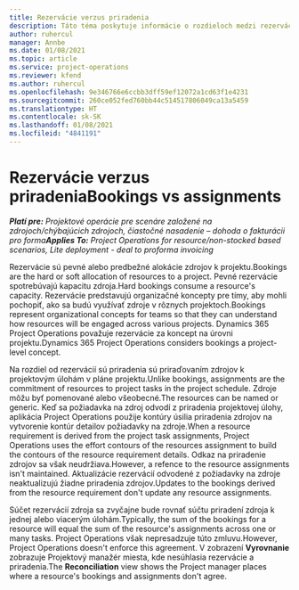 ```yaml
---
title: Rezervácie verzus priradenia
description: Táto téma poskytuje informácie o rozdieloch medzi rezerváciami zdrojov a priradeniami zdrojov.
author: ruhercul
manager: Annbe
ms.date: 01/08/2021
ms.topic: article
ms.service: project-operations
ms.reviewer: kfend
ms.author: ruhercul
ms.openlocfilehash: 9e346766e6ccbb3dff59ef12072a1cd63f1e4231
ms.sourcegitcommit: 260ce052fed760bb44c514517806049ca13a5459
ms.translationtype: HT
ms.contentlocale: sk-SK
ms.lasthandoff: 01/08/2021
ms.locfileid: "4841191"
---
```

# <a name="bookings-vs-assignments"></a><span data-ttu-id="94e43-103">Rezervácie verzus priradenia</span><span class="sxs-lookup"><span data-stu-id="94e43-103">Bookings vs assignments</span></span>

<span data-ttu-id="94e43-104">_**Platí pre:** Projektové operácie pre scenáre založené na zdrojoch/chýbajúcich zdrojoch, čiastočné nasadenie – dohoda o fakturácii pro forma_</span><span class="sxs-lookup"><span data-stu-id="94e43-104">_**Applies To:** Project Operations for resource/non-stocked based scenarios, Lite deployment - deal to proforma invoicing_</span></span>

<span data-ttu-id="94e43-105">Rezervácie sú pevné alebo predbežné alokácie zdrojov k projektu.</span><span class="sxs-lookup"><span data-stu-id="94e43-105">Bookings are the hard or soft allocation of resources to a project.</span></span> <span data-ttu-id="94e43-106">Pevné rezervácie spotrebúvajú kapacitu zdroja.</span><span class="sxs-lookup"><span data-stu-id="94e43-106">Hard bookings consume a resource's capacity.</span></span> <span data-ttu-id="94e43-107">Rezervácie predstavujú organizačné koncepty pre tímy, aby mohli pochopiť, ako sa budú využívať zdroje v rôznych projektoch.</span><span class="sxs-lookup"><span data-stu-id="94e43-107">Bookings represent organizational concepts for teams so that they can understand how resources will be engaged across various projects.</span></span> <span data-ttu-id="94e43-108">Dynamics 365 Project Operations považuje rezervácie za koncept na úrovni projektu.</span><span class="sxs-lookup"><span data-stu-id="94e43-108">Dynamics 365 Project Operations considers bookings a project-level concept.</span></span> 

<span data-ttu-id="94e43-109">Na rozdiel od rezervácií sú priradenia sú priraďovaním zdrojov k projektovým úlohám v pláne projektu.</span><span class="sxs-lookup"><span data-stu-id="94e43-109">Unlike bookings, assignments are the commitment of resources to project tasks in the project schedule.</span></span> <span data-ttu-id="94e43-110">Zdroje môžu byť pomenované alebo všeobecné.</span><span class="sxs-lookup"><span data-stu-id="94e43-110">The resources can be named or generic.</span></span>  <span data-ttu-id="94e43-111">Keď sa požiadavka na zdroj odvodí z priradenia projektovej úlohy, aplikácia Project Operations použije kontúry úsilia priradenia zdrojov na vytvorenie kontúr detailov požiadavky na zdroje.</span><span class="sxs-lookup"><span data-stu-id="94e43-111">When a resource requirement is derived from the project task assignments, Project Operations uses the effort contours of the resources assignment to build the contours of the resource requirement details.</span></span> <span data-ttu-id="94e43-112">Odkaz na priradenie zdrojov sa však neudržiava.</span><span class="sxs-lookup"><span data-stu-id="94e43-112">However, a refence to the resource assignments isn't maintained.</span></span> <span data-ttu-id="94e43-113">Aktualizácie rezervácií odvodené z požiadavky na zdroje neaktualizujú žiadne priradenia zdrojov.</span><span class="sxs-lookup"><span data-stu-id="94e43-113">Updates to the bookings derived from the resource requirement don't update any resource assignments.</span></span>

<span data-ttu-id="94e43-114">Súčet rezervácií zdroja sa zvyčajne bude rovnať súčtu priradení zdroja k jednej alebo viacerým úlohám.</span><span class="sxs-lookup"><span data-stu-id="94e43-114">Typically, the sum of the bookings for a resource will equal the sum of the resource's assignments across one or many tasks.</span></span> <span data-ttu-id="94e43-115">Project Operations však nepresadzuje túto zmluvu.</span><span class="sxs-lookup"><span data-stu-id="94e43-115">However, Project Operations doesn't enforce this agreement.</span></span> <span data-ttu-id="94e43-116">V zobrazení **Vyrovnanie** zobrazuje Projektový manažér miesta, kde nesúhlasia rezervácie a priradenia.</span><span class="sxs-lookup"><span data-stu-id="94e43-116">The **Reconciliation** view shows the Project manager places where a resource's bookings and assignments don't agree.</span></span>


